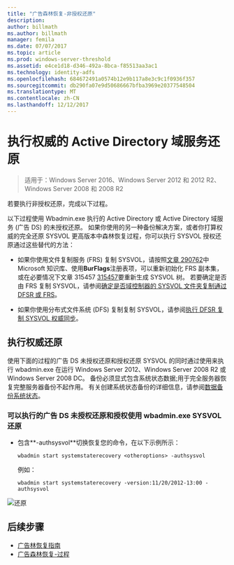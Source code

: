 ```yaml
---
title: "广告森林恢复-非授权还原"
description: 
author: billmath
ms.author: billmath
manager: femila
ms.date: 07/07/2017
ms.topic: article
ms.prod: windows-server-threshold
ms.assetid: e4ce1d18-d346-492a-8bca-f85513aa3ac1
ms.technology: identity-adfs
ms.openlocfilehash: 684672491a0574b12e9b117a8e3c9c1f0936f357
ms.sourcegitcommit: db290fa07e9d50686667bfba3969e20377548504
ms.translationtype: MT
ms.contentlocale: zh-CN
ms.lasthandoff: 12/12/2017
---
```

# <a name="performing-a-nonauthoritative-restore-of-active-directory-domain-services"></a>执行权威的 Active Directory 域服务还原 

>适用于：Windows Server 2016、Windows Server 2012 和 2012 R2、Windows Server 2008 和 2008 R2
 
 若要执行非授权还原，完成以下过程。  
  
 以下过程使用 Wbadmin.exe 执行的 Active Directory 或 Active Directory 域服务 (广告 DS) 的未授权还原。 如果你使用的另一种备份解决方案，或者你打算权威的完全还原 SYSVOL 更高版本中森林恢复过程，你可以执行 SYSVOL 授权还原通过这些替代的方法：  
  
-   如果你使用文件复制服务 (FRS) 复制 SYSVOL，请按照[文章 290762](https://go.microsoft.com/fwlink/?LinkId=148443)中 Microsoft 知识库、使用**BurFlags**注册表项，可以重新初始化 FRS 副本集，或在必要情况下文章 315457 [315457](https://support.microsoft.com/kb/315457)要重新生成 SYSVOL 树。 若要确定是否由 FRS 复制 SYSVOL，请参阅[确定是否域控制器的 SYSVOL 文件夹复制通过 DFSR 或 FRS](https://msdn.microsoft.com/en-us/library/windows/desktop/cc507518.aspx#determining_whether_a_domain_controller_s_sysvol_folder_is_replicated_by_dfsr_or_frs)。  
  
-   如果你使用分布式文件系统 (DFS) 复制复制 SYSVOL，请参阅[执行 DFSR 复制 SYSVOL 权威同步](AD-Forest-Recovery-Authoritative-Recovery-SYSVOL.md)。  
  
 
## <a name="performing-a-nonauthoritative-restore"></a>执行权威还原  
 使用下面的过程的广告 DS 未授权还原和授权还原 SYSVOL 的同时通过使用来执行 wbadmin.exe 在运行 Windows Server 2012、Windows Server 2008 R2 或 Windows Server 2008 DC。 备份必须显式包含系统状态数据;用于完全服务器恢复完整服务器备份不起作用。 有关创建系统状态备份的详细信息，请参阅[数据备份系统状态](AD-Forest-Recovery-Backing-up-System-State.md)。  
  
### <a name="to-perform-a-nonauthoritative-restore-of-ad-ds-and-authoritative-restore-of-sysvol-using-wbadminexe"></a>可以执行的广告 DS 未授权还原和授权使用 wbadmin.exe SYSVOL 还原  
  
-   包含**-authsysvol**切换恢复您的命令，在以下示例所示：  
  
    ```  
    wbadmin start systemstaterecovery <otheroptions> -authsysvol  
    ```  
  
     例如：  
  
    ```  
    wbadmin start systemstaterecovery -version:11/20/2012-13:00 -authsysvol  
    ```  
  
 ![还原](media/AD-Forest-Recovery-Nonauthoritative-Restore/nonauth.png)

## <a name="next-steps"></a>后续步骤

- [广告林恢复指南](AD-Forest-Recovery-Guide.md)
- [广告森林恢复-过程](AD-Forest-Recovery-Procedures.md)
